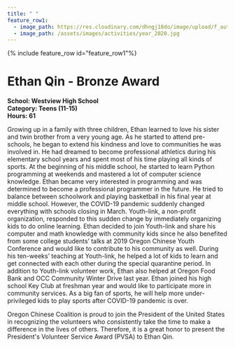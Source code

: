 ```yaml
---
title: " "
feature_row1:
  - image_path: https://res.cloudinary.com/dhngj18do/image/upload/f_auto,q_auto/v1/images/pvsa/2020_ethan_qin
  - image_path: /assets/images/activities/year_2020.jpg
---
```


{% include feature_row id="feature_row1"%}

# Ethan Qin - Bronze Award

**School: Westview High School**  
**Category: Teens (11-15)**  
**Hours: 61**  

Growing up in a family with three children, Ethan learned to love his sister and twin brother from a very young age. As he started to attend pre-schools, he began to extend his kindness and love to communities he was involved in. He had dreamed to become professional athletics during his elementary school years and spent most of his time playing all kinds of sports. At the beginning of his middle school, he started to learn Python programming at weekends and mastered a lot of computer science knowledge. Ethan became very interested in programming and was determined to become a professional programmer in the future. He tried to balance between schoolwork and playing basketball in his final year at middle school. However, the COVID-19 pandemic suddenly changed everything with schools closing in March. Youth-link, a non-profit organization, responded to this sudden change by immediately organizing kids to do online learning. Ethan decided to join Youth-link and share his computer and math knowledge with community kids since he also benefited from some college students’ talks at 2019 Oregon Chinese Youth Conference and would like to contribute to his community as well. During his ten-weeks’ teaching at Youth-link, he helped a lot of kids to learn and get connected with each other during the special quarantine period. In addition to Youth-link volunteer work, Ethan also helped at Oregon Food Bank and OCC Community Winter Drive last year. Ethan joined his high school Key Club at freshman year and would like to participate more in community services. As a big fan of sports, he will help more under-privileged kids to play sports after COVID-19 pandemic is over. 

Oregon Chinese Coalition is proud to join the President of the United States in recognizing the volunteers who consistently take the time to make a difference in the lives of others. Therefore, it is a great honor to present the President's Volunteer Service Award (PVSA) to Ethan Qin.
